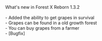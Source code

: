 What's new in Forest X Reborn 1.3.2<br />
<br /> - Added the ability to get grapes in survival
<br /> - Grapes can be found in a old growth forest
<br /> - You can buy grapes from a farmer
<br /> - [Bugfix] 
